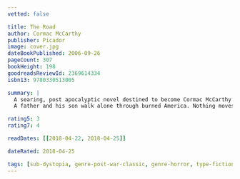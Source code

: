 ```yaml
---
vetted: false

title: The Road
author: Cormac McCarthy
publisher: Picador
image: cover.jpg
dateBookPublished: 2006-09-26
pageCount: 307
bookHeight: 198
goodreadsReviewId: 2369614334
isbn13: 9780330513005

summary: |
  A searing, post apocalyptic novel destined to become Cormac McCarthy’s masterpiece.
  A father and his son walk alone through burned America. Nothing moves in the ravaged landscape save the ash on the wind. It is cold enough to crack stones, and when the snow falls it is gray. The sky is dark. Their destination is the coast, although they don’t know what, if anything, awaits them there. They have nothing; just a pistol to defend themselves against the lawless bands that stalk the road, the clothes they are wearing, a cart of scavenged food—and each other.

rating5: 3
rating7: 4

readDates: [[2018-04-22, 2018-04-25]]

dateRated: 2018-04-25

tags: [sub-dystopia, genre-post-war-classic, genre-horror, type-fiction, form-paperback]
---
```

